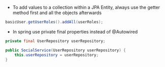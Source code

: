 - To add values to a collection within a JPA Entity, always use the getter method first and all the objects afterwards
```java
basicUser.getUserRoles().addAll(userRoles);
```

- In spring use private final properties instead of @Autowired

```java
private final UserRepository userRepository;

public SocialService(UserRepository userRepository) {
    this.userRepository = userRepository;
}
```

